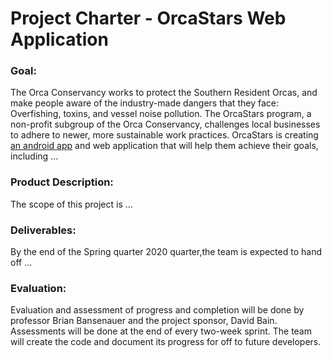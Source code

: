 # Project Charter - OrcaStars Web Application
### Goal:  
The Orca Conservancy works to protect the Southern Resident Orcas, and make people aware of the industry-made dangers that they face: Overfishing, toxins, and vessel noise pollution. The OrcaStars program, a non-profit subgroup of the Orca Conservancy, challenges local businesses to adhere to newer, more sustainable work practices. OrcaStars is creating [an android app](https://github.com/MobileApps-Cascadia/orca-stars-android/wiki) and web application that will help them achieve their goals, including ...
### Product Description:  
The scope of this project is ...  
### Deliverables:  
By the end of the Spring quarter 2020 quarter,the team is expected to hand off ...
### Evaluation:  
Evaluation and assessment of progress and completion will be done by professor Brian Bansenauer and the project sponsor, David Bain. Assessments will be done at the end of every two-week sprint. The team will create the code and document its progress for off to future developers. 
